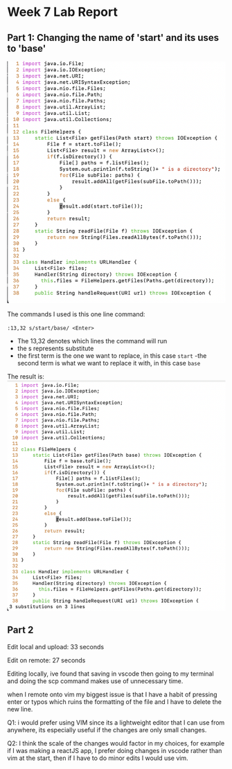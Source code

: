 # Week 7 Lab Report

## Part 1: Changing the name of 'start' and its uses to 'base'

![image](screenshots/week7/before.png)

The commands I used is this one line command:

`:13,32 s/start/base/ <Enter>`

- The 13,32 denotes which lines the command will run
- the s represents substitute
- the first term is the one we want to replace, in this case `start`
-the second term is what we want to replace it with, in this case `base`

The result is:
![image](screenshots/week7/after.png)

## Part 2

Edit local and upload: 33 seconds

Edit on remote: 27 seconds

Editing locally, ive found that saving in vscode then going to my terminal and doing the scp command makes use of unnecessary time.

when I remote onto vim my biggest issue is that I have a habit of pressing enter or typos which ruins the formatting of the file and I have to delete the new line.

Q1: i would prefer using VIM since its a lightweight editor that I can use from anywhere, its especially useful if the changes are only small changes.

Q2: I think the scale of the changes would factor in my choices, for example if I was making a reactJS app, I prefer doing changes in vscode rather than vim at the start, then if I have to do minor edits I would use vim.